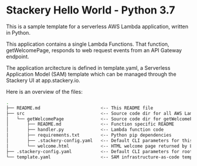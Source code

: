 # Stackery Hello World - Python 3.7

This is a sample template for a serverless AWS Lambda application, written in Python.

This application contains a single Lambda Functions.  That function, getWelcomePage,
responds to web request events from an API Gateway endpoint.

The application arcitecture is defined in template.yaml, a Serverless
Application Model (SAM) template which can be managed through the Stackery UI
at app.stackery.io.

Here is an overview of the files:

```bash
.
├── README.md                       <-- This README file
├── src                             <-- Source code dir for all AWS Lambda functions
│   └── getWelcomePage              <-- Source code dir for getWelcomePage function
│       ├── README.md               <-- Function specific README
│       ├── handler.py              <-- Lambda function code
│       ├── requirements.txt        <-- Python pip dependencies
│       ├── .stackery-config.yaml   <-- Default CLI parameters for this directory
│       └── welcome.html            <-- HTML welcome page returned by Lambda function
├── .stackery-config.yaml           <-- Default CLI parameters for root directory
└── template.yaml                   <-- SAM infrastructure-as-code template
```

